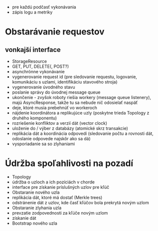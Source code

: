 * pre každú podčasť vykonávania
 * zápis logu a metriky

# Obstarávanie requestov

## vonkajší interface
* StorageResource
 * GET, PUT, DELETE(, POST?)
 * asynchrónne vykonávanie
 * vygenerovanie request id (pre sledovanie requestu, logovanie, komunikáciu s uzlami, identifikáciu stavového stroja)
 * vygenerovanie úvodného stavu
 * poslanie správy do úvodnej message queue
 * ukončenie - zvyšok roboty riešia workery (message queue listenery), majú AsyncResponse, takže tu sa nebude nič odosielať naspäť
* deje, ktoré musia prebehnúť vo workeroch
 * nájdenie koordinátora a replikujúce uzly (poskytne trieda Topology z druhého komponentu)
 * rozriešenie konfliktov a verzií dát (vector clock)
 * uloženie do / výber z databázy (atomické skrz transakcie)
 * replikácia dát a koordinácia odpovedí (sledovanie počtu a rovnosti dát, odoslanie odpovede najskôr ako sa dá)
  * vysporiadanie sa so zlyhaniami

# Údržba spoľahlivosti na pozadí
* Topology
 * údržba o uzloch a ich pozíciách v chorde
 * interface pre získanie príslušných uzlov pre kľúč
* Obstaranie nového uzla
 * replikácia dát, ktoré má dostať (Merkle trees)
 * odstránenie dát z uzlov, kde časť kľúčov bola prekrytá novým uzlom
* Obstaranie zlyhania uzla
 * prevzatie zodpovednosti za kľúče novým uzlom
 * získanie dát
* Bootstrap nového uzla
